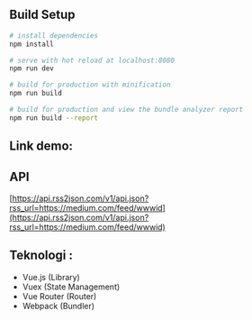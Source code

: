 ## Build Setup

``` bash
# install dependencies
npm install

# serve with hot reload at localhost:8080
npm run dev

# build for production with minification
npm run build

# build for production and view the bundle analyzer report
npm run build --report
```
## Link demo: 


## API
[https://api.rss2json.com/v1/api.json?rss_url=https://medium.com/feed/wwwid](https://api.rss2json.com/v1/api.json?rss_url=https://medium.com/feed/wwwid)

## Teknologi :

- Vue.js (Library)
- Vuex (State Management)
- Vue Router (Router)
- Webpack (Bundler)

